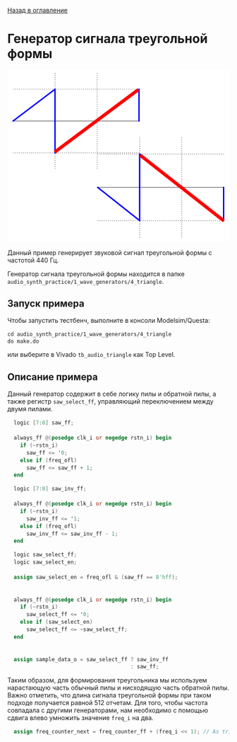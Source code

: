 [Назад в оглавление](../../README.md)

# Генератор сигнала треугольной формы

![Alt text](../../img/image-4.png)

Данный пример генерирует звуковой сигнал треугольной формы с частотой 440 Гц.

Генератор сигнала треугольной формы находится в папке `audio_synth_practice/1_wave_generators/4_triangle`.

## Запуск примера
Чтобы запустить тестбенч, выполните в консоли Modelsim/Questa:
```
cd audio_synth_practice/1_wave_generators/4_triangle
do make.do
```

или выберите в Vivado `tb_audio_triangle` как Top Level.

## Описание примера

Данный генератор содержит в себе логику пилы и обратной пилы, а также регистр `saw_select_ff`, управляющий переключением между двумя пилами.

```verilog
  logic [7:0] saw_ff;

  always_ff @(posedge clk_i or negedge rstn_i) begin
    if (~rstn_i)
      saw_ff <= '0;
    else if (freq_ofl)
      saw_ff <= saw_ff + 1;
  end
```


```verilog
  logic [7:0] saw_inv_ff;

  always_ff @(posedge clk_i or negedge rstn_i) begin
    if (~rstn_i)
      saw_inv_ff <= '1;
    else if (freq_ofl)
      saw_inv_ff <= saw_inv_ff - 1;
  end
```

```verilog
  logic saw_select_ff;
  logic saw_select_en;

  assign saw_select_en = freq_ofl & (saw_ff == 8'hff);


  always_ff @(posedge clk_i or negedge rstn_i) begin
    if (~rstn_i)
      saw_select_ff <= '0;
    else if (saw_select_en)
      saw_select_ff <= ~saw_select_ff;
  end


  assign sample_data_o = saw_select_ff ? saw_inv_ff
                                       : saw_ff;
```

Таким образом, для формирования треугольника мы используем нарастающую часть обычный пилы и нисходящую часть обратной пилы.
Важно отметить, что длина сигнала треугольной формы при таком подходе получается равной 512 отчетам. Для того, чтобы частота совпадала с другими генераторами, нам необходимо с помощью сдвига влево умножить значение `freq_i` на два.

```verilog
  assign freq_counter_next = freq_counter_ff + (freq_i << 1); // As triangle takes 512 samples, we multiply frequency by 2
```
